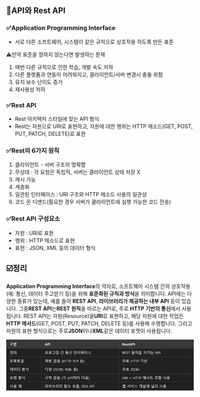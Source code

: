 ## 📖API와 Rest API

### ✅Application Programming Interface

- 서로 다른 소프트웨어, 시스템이 같은 규칙으로 상호작용 하도록 만든 표준

⚠️만약 표준을 정하지 않는다면 발생하는 문제

1. 매번 다른 규칙으로 인한 학습, 개발 속도 저하
2. 다른 플랫폼과 연동이 어려워지고, 클라이언트/서버 변경시 충돌 위험
3. 유지 보수 난이도 증가
4. 재사용성 저하

### ✅Rest API

- Rest 아키텍처 스타일에 맞는 API 형식
- Rest는 자원으로 URI로 표현하고, 자원에 대한 행위는 HTTP 메소드(GET, POST, PUT, PATCH, DELETE)로 표현

### ✅Rest의 6가지 원칙

1. 클라이언트 - 서버 구조의 명확함
2. 무상태 : 각 요청은 독립적, 서버는 클라이언트 상태 저장 X
3. 캐시 가능
4. 계층화
5. 일관된 인터페이스 : URI 구조와 HTTP 메소드 사용의 일관성
6. 코드 온 디맨드(필요한 경우 서버가 클라이언트에 실행 가능한 코드 전송)

### ✅Rest API 구성요소

- 자원 : URI로 표현
- 행위 : HTTP 메소드로 표현
- 표현 : JSON, XML 등의 데이터 형식

## ☑️정리

**Application Programming Interface**의 약자로, 소프트웨어 시스템 간의 상호작용(예: 통신, 데이터 주고받기 등)을 위해 **표준화된 규칙과 방식**을 의미합니다. API에는 다양한 종류가 있는데, 예를 들어 **REST API**, **라이브러리가 제공하는 내부 API** 등이 있습니다. 그중**REST API**는**REST 원칙**을 따르는 API로, 주로 **HTTP 기반의 통신**에서 사용됩니다. REST API는 자원(Resource)을**URI**로 표현하고, 해당 자원에 대한 작업은 **HTTP 메서드**(GET, POST, PUT, PATCH, DELETE 등)를 사용해 수행합니다. 그리고 자원의 표현 형식으로는 주로**JSON**이나**XML**같은 데이터 포맷이 사용됩니다.

![alt text](image-1.png)